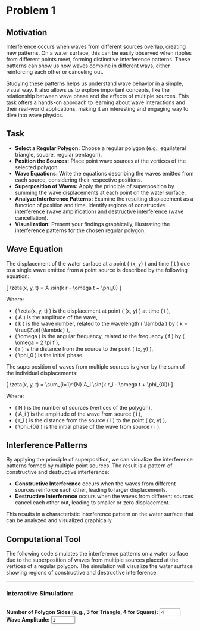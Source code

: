 # Problem 1


## Motivation
Interference occurs when waves from different sources overlap, creating new patterns. On a water surface, this can be easily observed when ripples from different points meet, forming distinctive interference patterns. These patterns can show us how waves combine in different ways, either reinforcing each other or canceling out.

Studying these patterns helps us understand wave behavior in a simple, visual way. It also allows us to explore important concepts, like the relationship between wave phase and the effects of multiple sources. This task offers a hands-on approach to learning about wave interactions and their real-world applications, making it an interesting and engaging way to dive into wave physics.

## Task
- **Select a Regular Polygon:** Choose a regular polygon (e.g., equilateral triangle, square, regular pentagon).
- **Position the Sources:** Place point wave sources at the vertices of the selected polygon.
- **Wave Equations:** Write the equations describing the waves emitted from each source, considering their respective positions.
- **Superposition of Waves:** Apply the principle of superposition by summing the wave displacements at each point on the water surface.
- **Analyze Interference Patterns:** Examine the resulting displacement as a function of position and time. Identify regions of constructive interference (wave amplification) and destructive interference (wave cancellation).
- **Visualization:** Present your findings graphically, illustrating the interference patterns for the chosen regular polygon.

## Wave Equation

The displacement of the water surface at a point \( (x, y) \) and time \( t \) due to a single wave emitted from a point source is described by the following equation:

\[
\zeta(x, y, t) = A \sin(k r - \omega t + \phi_0)
\]

Where:
- \( \zeta(x, y, t) \) is the displacement at point \( (x, y) \) at time \( t \),
- \( A \) is the amplitude of the wave,
- \( k \) is the wave number, related to the wavelength \( \lambda \) by \( k = \frac{2\pi}{\lambda} \),
- \( \omega \) is the angular frequency, related to the frequency \( f \) by \( \omega = 2 \pi f \),
- \( r \) is the distance from the source to the point \( (x, y) \),
- \( \phi_0 \) is the initial phase.

The superposition of waves from multiple sources is given by the sum of the individual displacements:

\[
\zeta(x, y, t) = \sum_{i=1}^{N} A_i \sin(k r_i - \omega t + \phi_{0i})
\]

Where:
- \( N \) is the number of sources (vertices of the polygon),
- \( A_i \) is the amplitude of the wave from source \( i \),
- \( r_i \) is the distance from the source \( i \) to the point \( (x, y) \),
- \( \phi_{0i} \) is the initial phase of the wave from source \( i \).

## Interference Patterns
By applying the principle of superposition, we can visualize the interference patterns formed by multiple point sources. The result is a pattern of constructive and destructive interference:
- **Constructive Interference** occurs when the waves from different sources reinforce each other, leading to larger displacements.
- **Destructive Interference** occurs when the waves from different sources cancel each other out, leading to smaller or zero displacement.

This results in a characteristic interference pattern on the water surface that can be analyzed and visualized graphically.

## Computational Tool
The following code simulates the interference patterns on a water surface due to the superposition of waves from multiple sources placed at the vertices of a regular polygon. The simulation will visualize the water surface showing regions of constructive and destructive interference.

---

### Interactive Simulation:

<div style="margin-top: 30px;">
  <label for="polygonSidesInput"><strong>Number of Polygon Sides (e.g., 3 for Triangle, 4 for Square):</strong></label>
  <input type="number" id="polygonSidesInput" value="4" step="1" min="3" max="10">
  <label for="waveAmplitudeInput"><strong>Wave Amplitude:</strong></label>
  <input type="number" id="waveAmplitudeInput" value="1" step="0.1" min="0.1" max="5">
  <canvas id="interferenceChart" width="600" height="400"></canvas>
</div>

<!-- Load Chart.js Library -->
<script src="https://cdn.jsdelivr.net/npm/chart.js"></script>

<script>
  // Constants for the wave
  const A = 1;  // Amplitude of the wave
  const k = 2 * Math.PI / 10;  // Example wavelength (arbitrary, can be adjusted)
  const omega = 2 * Math.PI * 1;  // Example frequency (1 Hz for simplicity)

  // Function to calculate wave displacement at a point (x, y)
  function calculateWave(x, y, sources, t) {
    let displacement = 0;
    sources.forEach(source => {
      let dx = x - source.x;
      let dy = y - source.y;
      let r = Math.sqrt(dx * dx + dy * dy);  // Distance from source to point (x, y)
      displacement += A * Math.sin(k * r - omega * t);  // Superposition of waves
    });
    return displacement;
  }

  // Function to generate interference pattern
  function generateInterferencePattern(sides, amplitude, t) {
    const width = 600;
    const height = 400;
    const centerX = width / 2;
    const centerY = height / 2;
    const radius = 150;  // Radius of the polygon
    const angleStep = 2 * Math.PI / sides;  // Angle between sources

    // Generate sources at the vertices of the polygon
    let sources = [];
    for (let i = 0; i < sides; i++) {
      let angle = i * angleStep;
      let x = centerX + radius * Math.cos(angle);
      let y = centerY + radius * Math.sin(angle);
      sources.push({ x, y });
    }

    // Create the data for the interference pattern
    let data = [];
    for (let x = 0; x < width; x++) {
      for (let y = 0; y < height; y++) {
        let displacement = calculateWave(x, y, sources, t);
        data.push({ x: x, y: y, displacement: displacement });
      }
    }

    return data;
  }

  const ctx = document.getElementById("interferenceChart").getContext("2d");
  let interferenceChart = null;

  function updateChart() {
    const sides = parseInt(document.getElementById("polygonSidesInput").value);
    const amplitude = parseFloat(document.getElementById("waveAmplitudeInput").value);
    const t = Date.now() / 1000;  // Use current time as the time variable

    const patternData = generateInterferencePattern(sides, amplitude, t);

    // Create heatmap-like data for the chart
    const data = {
      labels: patternData.map(point => point.x),
      datasets: [{
        label: `Interference Pattern (Polygon with ${sides} sides)`,
        data: patternData.map(point => ({ x: point.x, y: point.y, r: point.displacement })),
        backgroundColor: patternData.map(point => `rgba(0, 0, 255, ${Math.abs(point.displacement)})`),
        borderWidth: 0
      }]
    };

    const config = {
      type: 'scatter',
      data: data,
      options: {
        responsive: true,
        plugins: {
          title: {
            display: true,
            text: 'Water Surface Interference Pattern'
          }
        },
        scales: {
          x: {
            display: false
          },
          y: {
            display: false
          }
        }
      }
    };

    if (interferenceChart) {
      interferenceChart.destroy();
    }

    interferenceChart = new Chart(ctx, config);
  }

  document.getElementById("polygonSidesInput").addEventListener("input", updateChart);
  document.getElementById("waveAmplitudeInput").addEventListener("input", updateChart);

  updateChart(); // Initial chart
</script>
